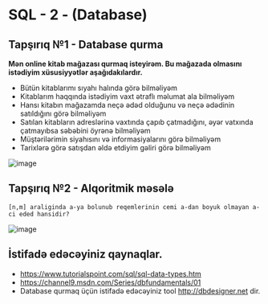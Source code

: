 # SQL - 2 - (Database)

## Tapşırıq №1 - Database qurma
**Mən online kitab mağazası qurmaq isteyirəm. Bu mağazada olmasını istədiyim xüsusiyyətlər aşağıdakılardır.**

- Bütün kitablarımı sıyahı halında görə bilməliyəm
- Kitablarım haqqında istədiyim vaxt ətraflı məlumat ala bilməliyəm
- Hansı kitabın mağazamda neçə ədəd olduğunu və neçə ədədinin satıldığını görə bilməliyəm
- Satılan kitabların adreslərinə vaxtında çapıb çatmadığını, əyər vatxında çatmayıbsa səbəbini öyrənə bilməliyəm
- Müştərilərimin siyahısını və informasiyalarını görə bilməliyəm
- Tarixlərə görə satışdan əldə etdiyim gəliri görə bilməliyəm

![image](https://user-images.githubusercontent.com/25200958/27905663-af297024-6251-11e7-9e3e-44b17ffe6901.png)

## Tapşırıq №2 - Alqoritmik məsələ
``[n,m] araliginda a-ya bolunub reqemlerinin cemi a-dan boyuk olmayan a-ci eded hansidir?``

![image](https://user-images.githubusercontent.com/25200958/27905579-64e5e4c0-6251-11e7-8b82-41c47279ccf6.png)

## İstifadə edəcəyiniz qaynaqlar.
- https://www.tutorialspoint.com/sql/sql-data-types.htm
- https://channel9.msdn.com/Series/dbfundamentals/01
- Database qurmaq üçün istifadə edəcəyiniz tool http://dbdesigner.net dir.
